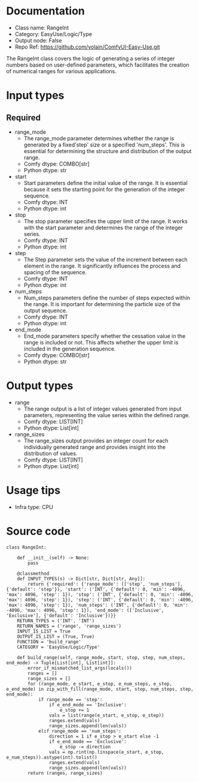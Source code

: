 # Documentation
- Class name: RangeInt
- Category: EasyUse/Logic/Type
- Output node: False
- Repo Ref: https://github.com/yolain/ComfyUI-Easy-Use.git

The RangeInt class covers the logic of generating a series of integer numbers based on user-defined parameters, which facilitates the creation of numerical ranges for various applications.

# Input types
## Required
- range_mode
    - The range_mode parameter determines whether the range is generated by a fixed'step' size or a specified 'num_steps'. This is essential for determining the structure and distribution of the output range.
    - Comfy dtype: COMBO[str]
    - Python dtype: str
- start
    - Start parameters define the initial value of the range. It is essential because it sets the starting point for the generation of the integer sequence.
    - Comfy dtype: INT
    - Python dtype: int
- stop
    - The stop parameter specifies the upper limit of the range. It works with the start parameter and determines the range of the integer series.
    - Comfy dtype: INT
    - Python dtype: int
- step
    - The Step parameter sets the value of the increment between each element in the range. It significantly influences the process and spacing of the sequence.
    - Comfy dtype: INT
    - Python dtype: int
- num_steps
    - Num_steps parameters define the number of steps expected within the range. It is important for determining the particle size of the output sequence.
    - Comfy dtype: INT
    - Python dtype: int
- end_mode
    - End_mode parameters specify whether the cessation value in the range is included or not. This affects whether the upper limit is included in the generation sequence.
    - Comfy dtype: COMBO[str]
    - Python dtype: str

# Output types
- range
    - The range output is a list of integer values generated from input parameters, representing the value series within the defined range.
    - Comfy dtype: LIST[INT]
    - Python dtype: List[int]
- range_sizes
    - The range_sizes output provides an integer count for each individually generated range and provides insight into the distribution of values.
    - Comfy dtype: LIST[INT]
    - Python dtype: List[int]

# Usage tips
- Infra type: CPU

# Source code
```
class RangeInt:

    def __init__(self) -> None:
        pass

    @classmethod
    def INPUT_TYPES(s) -> Dict[str, Dict[str, Any]]:
        return {'required': {'range_mode': (['step', 'num_steps'], {'default': 'step'}), 'start': ('INT', {'default': 0, 'min': -4096, 'max': 4096, 'step': 1}), 'stop': ('INT', {'default': 0, 'min': -4096, 'max': 4096, 'step': 1}), 'step': ('INT', {'default': 0, 'min': -4096, 'max': 4096, 'step': 1}), 'num_steps': ('INT', {'default': 0, 'min': -4096, 'max': 4096, 'step': 1}), 'end_mode': (['Inclusive', 'Exclusive'], {'default': 'Inclusive'})}}
    RETURN_TYPES = ('INT', 'INT')
    RETURN_NAMES = ('range', 'range_sizes')
    INPUT_IS_LIST = True
    OUTPUT_IS_LIST = (True, True)
    FUNCTION = 'build_range'
    CATEGORY = 'EasyUse/Logic/Type'

    def build_range(self, range_mode, start, stop, step, num_steps, end_mode) -> Tuple[List[int], List[int]]:
        error_if_mismatched_list_args(locals())
        ranges = []
        range_sizes = []
        for (range_mode, e_start, e_stop, e_num_steps, e_step, e_end_mode) in zip_with_fill(range_mode, start, stop, num_steps, step, end_mode):
            if range_mode == 'step':
                if e_end_mode == 'Inclusive':
                    e_stop += 1
                vals = list(range(e_start, e_stop, e_step))
                ranges.extend(vals)
                range_sizes.append(len(vals))
            elif range_mode == 'num_steps':
                direction = 1 if e_stop > e_start else -1
                if e_end_mode == 'Exclusive':
                    e_stop -= direction
                vals = np.rint(np.linspace(e_start, e_stop, e_num_steps)).astype(int).tolist()
                ranges.extend(vals)
                range_sizes.append(len(vals))
        return (ranges, range_sizes)
```